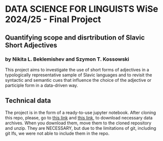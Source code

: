 # DATA SCIENCE FOR LINGUISTS WiSe 2024/25 - Final Project
## Quantifying scope and disrtribution of Slavic Short Adjectives
### by Nikita L. Beklemishev and Szymon T. Kossowski

This project aims to investigate the use of short forms of adjectives in a typologically representative sample of Slavic languages and to revisit the syntactic and semantic cues that influence the choice of the adjective or participle form in a data-driven way.

## Technical data
The project is in the form of a ready-to-use jupyter notebook. After cloning this repo, please, go to [this link](https://drive.google.com/file/d/1qNlxOF3FUx4ZWcku9oFqxy0UKH5TH632/view?usp=sharing) and [this link](https://drive.google.com/file/d/1LXOrBB7OnakQtlZFyQB72LcvJtsVkrvL/view?usp=sharing), to download necessary data archives. When you download them, move them to the cloned repository and unzip. They are NECESSARY, but due to the limitations of git, including git lfs, we were not able to include them in the repo.

